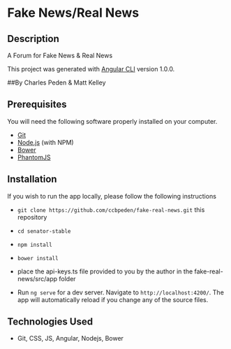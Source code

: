 # Fake News/Real News

## Description

A Forum for Fake News & Real News

This project was generated with [Angular CLI](https://github.com/angular/angular-cli) version 1.0.0.

##By Charles Peden & Matt Kelley

## Prerequisites

You will need the following software properly installed on your computer.

* [Git](https://git-scm.com/)
* [Node.js](https://nodejs.org/) (with NPM)
* [Bower](https://bower.io/)
* [PhantomJS](http://phantomjs.org/)

## Installation

If you wish to run the app locally, please follow the following instructions

* `git clone https://github.com/ccbpeden/fake-real-news.git` this repository
* `cd senator-stable`
* `npm install`
* `bower install`
* place the api-keys.ts file provided to you by the author in the fake-real-news/src/app folder

* Run `ng serve` for a dev server. Navigate to `http://localhost:4200/`. The app will automatically reload if you change any of the source files.

## Technologies Used
* Git, CSS, JS, Angular, Nodejs, Bower
